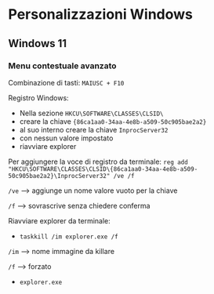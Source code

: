 # Personalizzazioni Windows

## Windows 11

### Menu contestuale avanzato

Combinazione di tasti: ```MAIUSC + F10```

Registro Windows:
- Nella sezione ```HKCU\SOFTWARE\CLASSES\CLSID\```
- creare la chiave ```{86ca1aa0-34aa-4e8b-a509-50c905bae2a2}```
- al suo interno creare la chiave ```InprocServer32```
- con nessun valore impostato
- riavviare explorer

Per aggiungere la voce di registro da terminale:
```reg add "HKCU\SOFTWARE\CLASSES\CLSID\{86ca1aa0-34aa-4e8b-a509-50c905bae2a2}\InprocServer32" /ve /f```

```/ve``` --> aggiunge un nome valore vuoto per la chiave

```/f``` --> sovrascrive senza chiedere conferma

Riavviare explorer da terminale:
- ```taskkill /im explorer.exe /f```
 
```/im``` --> nome immagine da killare

```/f``` --> forzato

- ```explorer.exe```
